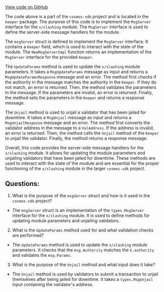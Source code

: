 [View code on GitHub](https://github.com/cosmos/cosmos-sdk.git/x/slashing/keeper/msg_server.go)

The code above is a part of the `cosmos-sdk` project and is located in the `keeper` package. The purpose of this code is to implement the `MsgServer` interface for the `x/slashing` module. The `MsgServer` interface is used to define the server-side message handlers for the module. 

The `msgServer` struct is defined to implement the `MsgServer` interface. It contains a `Keeper` field, which is used to interact with the state of the module. The `NewMsgServerImpl` function returns an implementation of the `MsgServer` interface for the provided `Keeper`.

The `UpdateParams` method is used to update the `x/slashing` module parameters. It takes a `MsgUpdateParams` message as input and returns a `MsgUpdateParamsResponse` message and an error. The method first checks if the authority in the message matches the authority in the `Keeper`. If they do not match, an error is returned. Then, the method validates the parameters in the message. If the parameters are invalid, an error is returned. Finally, the method sets the parameters in the `Keeper` and returns a response message.

The `Unjail` method is used to unjail a validator that has been jailed for downtime. It takes a `MsgUnjail` message as input and returns a `MsgUnjailResponse` message and an error. The method first converts the validator address in the message to a `ValAddress`. If the address is invalid, an error is returned. Then, the method calls the `Unjail` method of the `Keeper` to unjail the validator. Finally, the method returns a response message.

Overall, this code provides the server-side message handlers for the `x/slashing` module. It allows for updating the module parameters and unjailing validators that have been jailed for downtime. These methods are used to interact with the state of the module and are essential for the proper functioning of the `x/slashing` module in the larger `cosmos-sdk` project.
## Questions: 
 1. What is the purpose of the `msgServer` struct and how is it used in the `cosmos-sdk` project?
- The `msgServer` struct is an implementation of the `types.MsgServer` interface for the `x/slashing` module. It is used to define methods for updating module parameters and unjailing validators.

2. What is the `UpdateParams` method used for and what validation checks are performed?
- The `UpdateParams` method is used to update the `x/slashing` module parameters. It checks that the `msg.Authority` matches the `k.authority` and validates the `msg.Params`.

3. What is the purpose of the `Unjail` method and what input does it take?
- The `Unjail` method is used by validators to submit a transaction to unjail themselves after being jailed for downtime. It takes a `types.MsgUnjail` input containing the validator's address.